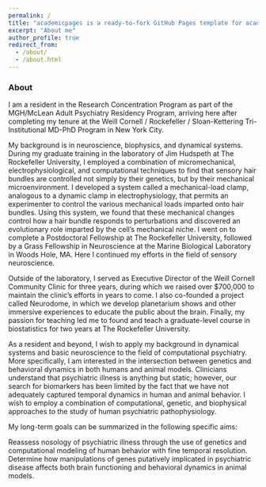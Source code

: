```yaml
---
permalink: /
title: "academicpages is a ready-to-fork GitHub Pages template for academic personal websites"
excerpt: "About me"
author_profile: true
redirect_from: 
  - /about/
  - /about.html
---
```


### About
I am a resident in the Research Concentration Program as part of the MGH/McLean Adult Psychiatry Residency Program, arriving here after completing my tenure at the Weill Cornell / Rockefeller / Sloan-Kettering Tri-Institutional MD-PhD Program in New York City. 

My background is in neuroscience, biophysics, and dynamical systems. During my graduate training in the laboratory of Jim Hudspeth at The Rockefeller University, I employed a combination of micromechanical, electrophysiological, and computational techniques to find that sensory hair bundles are controlled not simply by their genetics, but by their mechanical microenvironment. I developed a system called a mechanical-load clamp, analogous to a dynamic clamp in electrophysiology, that permits an experimenter to control the various mechanical loads imparted onto hair bundles. Using this system, we found that these mechanical changes control how a hair bundle responds to perturbations and discovered an evolutionary role imparted by the cell’s mechanical niche. I went on to complete a Postdoctoral Fellowship at The Rockefeller University, followed by a Grass Fellowship in Neuroscience at the Marine Biological Laboratory in Woods Hole, MA. Here I continued my efforts in the field of sensory neuroscience.

Outside of the laboratory, I served as Executive Director of the Weill Cornell Community Clinic for three years, during which we raised over $700,000 to maintain the clinic’s efforts in years to come. I also co-founded a project called Neurodome, in which we develop planetarium shows and other immersive experiences to educate the public about the brain. Finally, my passion for teaching led me to found and teach a graduate-level course in biostatistics for two years at The Rockefeller University. 

As a resident and beyond, I wish to apply my background in dynamical systems and basic neuroscience to the field of computational psychiatry. More specifically, I am interested in the intersection between genetics and behavioral dynamics in both humans and animal models. Clinicians understand that psychiatric illness is anything but static; however, our search for biomarkers has been limited by the fact that we have not adequately captured temporal dynamics in human and animal behavior. I wish to employ a combination of computational, genetic, and biophysical approaches to the study of human psychiatric pathophysiology.

My long-term goals can be summarized in the following specific aims:

Reassess nosology of psychiatric illness through the use of genetics and computational modeling of human behavior with fine temporal resolution.
Determine how manipulations of genes putatively implicated in psychiatric disease affects both brain functioning and behavioral dynamics in animal models.